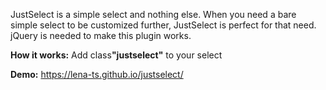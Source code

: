 JustSelect is a simple select and nothing else. When you need a bare simple select to be customized further, JustSelect is perfect for that need.
jQuery is needed to make this plugin works.

<strong>How it works:</strong> Add class<strong>"justselect"</strong> to your select

<strong>Demo:</strong>  https://lena-ts.github.io/justselect/

